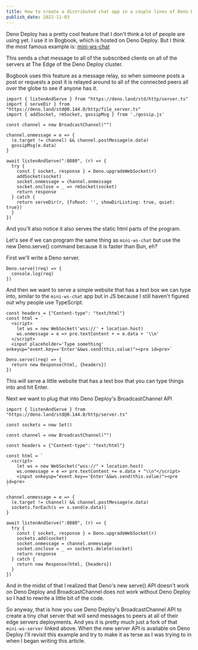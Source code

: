 ```yaml
---
title: How to create a distributed chat app in a couple lines of Deno Deploy
publish_date: 2022-11-03
---
```


Deno Deploy has a pretty cool feature that I don't think a lot of people are using yet. I use it in Bogbook, which is hosted on Deno Deploy. But I think the most famous example is: [mini-ws-chat](https://dash.deno.com/playground/mini-ws-chat) 

This sends a chat message to all of the subscribed clients on all of the servers at The Edge of the Deno Deploy cluster. 

Bogbook uses this feature as a message relay, so when someone posts a post or requests a post it is relayed around to all of the connected peers all over the globe to see if anyone has it.

```
import { listenAndServe } from "https://deno.land/std/http/server.ts"
import { serveDir } from "https://deno.land/std@0.144.0/http/file_server.ts"
import { addSocket, rmSocket, gossipMsg } from './gossip.js'

const channel = new BroadcastChannel("")

channel.onmessage = e => {
  (e.target != channel) && channel.postMessage(e.data)
  gossipMsg(e.data)
}

await listenAndServe(":8080", (r) => {
  try {
    const { socket, response } = Deno.upgradeWebSocket(r)
    addSocket(socket)
    socket.onmessage = channel.onmessage
    socket.onclose = _ => rmSocket(socket)
    return response
  } catch {
    return serveDir(r, {fsRoot: '', showDirListing: true, quiet: true})
  }
})
```

And you'll also notice it also serves the static html parts of the program.

Let's see if we can program the same thing as `mini-ws-chat` but use the new Deno.serve() command because it is faster than Bun, eh?

First we'll write a Deno server.

```
Deno.serve((req) => {
  console.log(req)
})
```

And then we want to serve a simple website that has a text box we can type into, similar to the `mini-ws-chat` app but in JS because I still haven't figured out why people use TypeScript.

```
const headers = {"Content-type": "text/html"}
const html = `
  <script>
    let ws = new WebSocket('wss://' + location.host)
    ws.onmessage = e => pre.textContent + = e.data + '\\n'
  </script>
  <input placeholder='Type something' onkeyup="event.key=='Enter'&&ws.send(this.value)"><pre id=pre>`

Deno.serve((req) => {
  return new Response(html, {headers})
})
```

This will serve a little website that has a text box that you can type things into and hit Enter.

Next we want to plug that into Deno Deploy's BroadcastChannel API

```
import { listenAndServe } from "https://deno.land/std@0.144.0/http/server.ts"

const sockets = new Set()

const channel = new BroadcastChannel("")

const headers = {"Content-type": "text/html"}

const html = `
  <script>
    let ws = new WebSocket("wss://" + location.host)
    ws.onmessage = e => pre.textContent += e.data + "\\n"</script>
    <input onkeyup="event.key=='Enter'&&ws.send(this.value)"><pre id=pre>
`

channel.onmessage = e => {
  (e.target != channel) && channel.postMessage(e.data)
  sockets.forEach(s => s.send(e.data))
}

await listenAndServe(":8080", (r) => {
  try {
    const { socket, response } = Deno.upgradeWebSocket(r)
    sockets.add(socket)
    socket.onmessage = channel.onmessage
    socket.onclose = _ => sockets.delete(socket)
    return response
  } catch { 
    return new Response(html, {headers}) 
  }
})

```

And in the midst of that I realized that Deno's new serve() API doesn't work on Deno Deploy and BroadcastChannel does not work without Deno Deploy so I had to rewrite a little bit of the code.

So anyway, that is how you use Deno Deploy's BroadcastChannel API to create a tiny chat server that will send messages to peers at all of their edge servers deployments. And yes it is pretty much just a fork of that `mini-ws-server` linked above. When the new server API is available on Deno Deploy I'll revisit this example and try to make it as terse as I was trying to in when I began writing this article.
